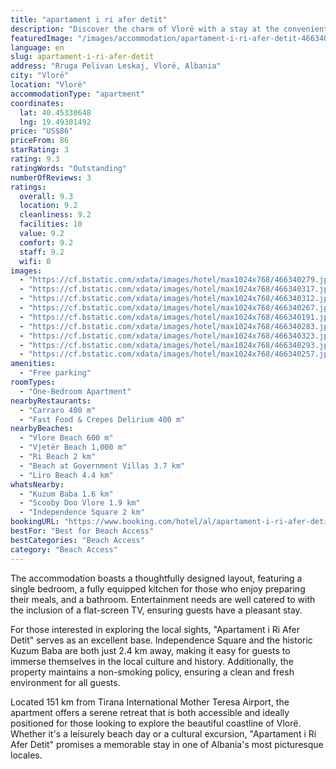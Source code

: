 ```yaml
---
title: "apartament i ri afer detit"
description: "Discover the charm of Vlorë with a stay at the conveniently located \"Apartament i Ri Afer Detit,\" a prime choice for travelers seeking proximity to the city's stunning beaches."
featuredImage: "/images/accommodation/apartament-i-ri-afer-detit-466340279.jpg"
language: en
slug: apartament-i-ri-afer-detit
address: "Rruga Pelivan Leskaj, Vlorë, Albania"
city: "Vlorë"
location: "Vlorë"
accommodationType: "apartment"
coordinates:
  lat: 40.45330648
  lng: 19.49301492
price: "US$86"
priceFrom: 86
starRating: 3
rating: 9.3
ratingWords: "Outstanding"
numberOfReviews: 3
ratings:
  overall: 9.3
  location: 9.2
  cleanliness: 9.2
  facilities: 10
  value: 9.2
  comfort: 9.2
  staff: 9.2
  wifi: 0
images:
  - "https://cf.bstatic.com/xdata/images/hotel/max1024x768/466340279.jpg?k=0147cbeee0466d6324573c3302c89176bb9bfcbfd9c133fd40ceef099fec01b1&o=&hp=1"
  - "https://cf.bstatic.com/xdata/images/hotel/max1024x768/466340317.jpg?k=bdbcb6126f3839013d40f04f0ada6956a618960cfe3418828b2be6f12c8713e0&o=&hp=1"
  - "https://cf.bstatic.com/xdata/images/hotel/max1024x768/466340312.jpg?k=bbe2b78e3daa1ab6434ff75228327d468941e669eb218c6f0429a1072713af3e&o=&hp=1"
  - "https://cf.bstatic.com/xdata/images/hotel/max1024x768/466340267.jpg?k=ee0eeb92bad4488ae3e0a95572fe08860ac07e7468b2ca19c6317649a6e50a95&o=&hp=1"
  - "https://cf.bstatic.com/xdata/images/hotel/max1024x768/466340191.jpg?k=1ff80ef3d509a04eb5eff29d9d69c06b597963db7669179bf206159519974ec0&o=&hp=1"
  - "https://cf.bstatic.com/xdata/images/hotel/max1024x768/466340283.jpg?k=2737dad105eab820975faf77a32402c1e5566dde4fa94278537b91d566dd648a&o=&hp=1"
  - "https://cf.bstatic.com/xdata/images/hotel/max1024x768/466340323.jpg?k=b27eb0aee9cc7fe252a00c840ed6845a81d844d792e5311bc2b17cfd33dea23e&o=&hp=1"
  - "https://cf.bstatic.com/xdata/images/hotel/max1024x768/466340293.jpg?k=704c100bdb56f6ce8874f8c04c84819cfcbce9453f86b2d12b062bb9f292a253&o=&hp=1"
  - "https://cf.bstatic.com/xdata/images/hotel/max1024x768/466340257.jpg?k=d3973d08b6019f8a5c2c43b11f44fe7a76f1cff0252d0ab0438456ab72cf956f&o=&hp=1"
amenities:
  - "Free parking"
roomTypes:
  - "One-Bedroom Apartment"
nearbyRestaurants:
  - "Carraro 400 m"
  - "Fast Food & Crepes Delirium 400 m"
nearbyBeaches:
  - "Vlore Beach 600 m"
  - "Vjetër Beach 1,000 m"
  - "Ri Beach 2 km"
  - "Beach at Government Villas 3.7 km"
  - "Liro Beach 4.4 km"
whatsNearby:
  - "Kuzum Baba 1.6 km"
  - "Scooby Doo Vlore 1.9 km"
  - "Independence Square 2 km"
bookingURL: "https://www.booking.com/hotel/al/apartament-i-ri-afer-detit.en-gb.html?aid=8035640"
bestFor: "Best for Beach Access"
bestCategories: "Beach Access"
category: "Beach Access"
---
```


The accommodation boasts a thoughtfully designed layout, featuring a single bedroom, a fully equipped kitchen for those who enjoy preparing their meals, and a bathroom. Entertainment needs are well catered to with the inclusion of a flat-screen TV, ensuring guests have a pleasant stay.

For those interested in exploring the local sights, "Apartament i Ri Afer Detit" serves as an excellent base. Independence Square and the historic Kuzum Baba are both just 2.4 km away, making it easy for guests to immerse themselves in the local culture and history. Additionally, the property maintains a non-smoking policy, ensuring a clean and fresh environment for all guests.

Located 151 km from Tirana International Mother Teresa Airport, the apartment offers a serene retreat that is both accessible and ideally positioned for those looking to explore the beautiful coastline of Vlorë. Whether it's a leisurely beach day or a cultural excursion, "Apartament i Ri Afer Detit" promises a memorable stay in one of Albania's most picturesque locales.